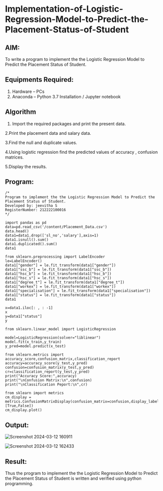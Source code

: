 # Implementation-of-Logistic-Regression-Model-to-Predict-the-Placement-Status-of-Student

## AIM:
To write a program to implement the the Logistic Regression Model to Predict the Placement Status of Student.

## Equipments Required:
1. Hardware – PCs
2. Anaconda – Python 3.7 Installation / Jupyter notebook

## Algorithm


1. Import the required packages and print the present data.
   
2.Print the placement data and salary data.

3.Find the null and duplicate values.

4.Using logistic regression find the predicted values of accuracy , confusion matrices.

5.Display the results.

## Program:
```
/*
Program to implement the the Logistic Regression Model to Predict the Placement Status of Student.
Developed by: jeevitha S
RegisterNumber: 212222100016
*/
```
```
import pandas as pd
data=pd.read_csv('/content/Placement_Data.csv')
data.head()
data1=data1.drop(['sl_no','salary'],axis=1)
data1.isnull().sum()
data1.duplicated().sum()
data1

from sklearn.preprocessing import LabelEncoder
le=LabelEncoder()
data1["gender"] = le.fit_transform(data1["gender"])
data1["ssc_b"] = le.fit_transform(data1["ssc_b"])
data1["hsc_b"] = le.fit_transform(data1["hsc_b"])
data1["hsc_s"] = le.fit_transform(data1["hsc_s"])
data1["degree_t"] = le.fit_transform(data1["degree_t"])
data1["workex"] = le.fit_transform(data1["workex"])
data1["specialisation"] = le.fit_transform(data1["specialisation"])
data1["status"] = le.fit_transform(data1["status"])
data1

x=data1.iloc[: , : -1]
x
y=data1["status"]
y

from sklearn.linear_model import LogisticRegression

model=LogisticRegression(solver="liblinear")
model.fit(x_train,y_train)
y_pred=model.predict(x_test)

from sklearn.metrics import accuracy_score,confusion_matrix,classification_report
accuracy=accuracy_score(y_test,y_pred)
confusion=confusion_matrix(y_test,y_pred)
cr=classification_report(y_test,y_pred)
print("Accuracy Score:",accuracy)
print("\nConfusion Matrix:\n",confusion)
print("\nClassification Peport:\n",cr)

from sklearn import metrics
cm_display = metrics.ConfusionMatrixDisplay(confusion_matrix=confusion,display_labels=[True,False])
cm_display.plot()
```

## Output:
![Screenshot 2024-03-12 160911](https://github.com/sakthipriyadhanusu/Implementation-of-Logistic-Regression-Model-to-Predict-the-Placement-Status-of-Student/assets/119393194/92498763-a6c8-49da-94e0-8e16e8f6d386)

![Screenshot 2024-03-12 162433](https://github.com/sakthipriyadhanusu/Implementation-of-Logistic-Regression-Model-to-Predict-the-Placement-Status-of-Student/assets/119393194/910805fe-1266-47e1-9b21-1329dc03296c)


## Result:
Thus the program to implement the the Logistic Regression Model to Predict the Placement Status of Student is written and verified using python programming.
